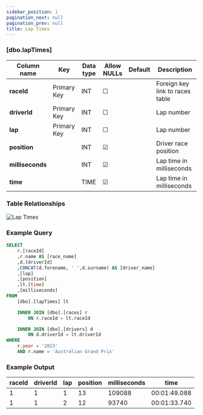 ```yaml
---
sidebar_position: 1
pagination_next: null
pagination_prev: null
title: Lap Times
---
```


### [dbo.lapTimes]
| Column name | Key | Data type | Allow NULLs | Default | Description |
| ------- | ------- | ------- | ------- | ------- | ------- |
| **raceId** |  Primary Key | INT | ☐ |  | Foreign key link to races table | 
| **driverId** |  Primary Key | INT | ☐ |  | Lap number | 
| **lap** |  Primary Key | INT | ☐ |  | Lap number | 
| **position** |  | INT | ☑ |  | Driver race position | 
| **milliseconds** |  | INT | ☑ |  | Lap time in milliseconds | 
| **time** |  | TIME | ☑ |  | Lap time in milliseconds | 

### Table Relationships

![Lap Times](/img/table-relationships/lapTimes.png)

### Example Query

```sql
SELECT 
	r.[raceId]
	,r.name AS [race_name]
	,d.[driverId]
	,CONCAT(d.forename, ' ',d.surname) AS [driver_name]
    ,[lap]
    ,[position]
    ,lt.[time]
    ,[milliseconds]
FROM 
	[dbo].[lapTimes] lt

  	INNER JOIN [dbo].[races] r
		ON r.raceId = lt.raceId

	INNER JOIN [dbo].[drivers] d
		ON d.driverId = lt.driverId
WHERE 
	r.year = '2023'
	AND r.name = 'Australian Grand Prix'
```

### Example Output

|**raceId**|**driverId**|**lap**|**position**|**milliseconds**|**time**|  
|---|---|---|---|---|---| 
|1|1|1|13|109088|00:01:49.088| 
|1|1|2|12|93740|00:01:33.740| 